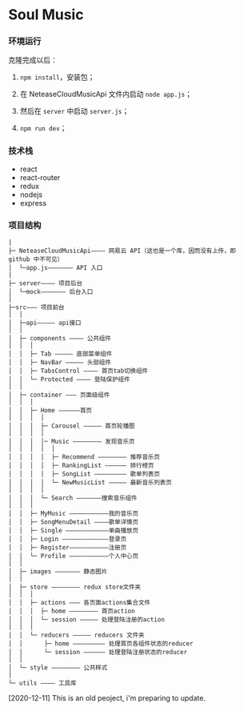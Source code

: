 # Soul Music

### 环境运行

克隆完成以后：

1. `npm install`，安装包；

2. 在 NeteaseCloudMusicApi 文件内启动 `node app.js`；

3. 然后在 `server` 中启动 `server.js`；

4. `npm run dev`；

### 技术栈

- react
- react-router
- redux
- nodejs
- express

### 项目结构

```
|
├─ NeteaseCloudMusicApi———– 网易云 API（这也是一个库，因而没有上传，即 github 中不可见）
│  └─app.js——————– API 入口
|
├─ server———– 项目后台
│  └─mock——————– 后台入口
│
├─src——– 项目前台
│  │
│  ├─api————– api接口
│  │
│  ├─ components ———– 公共组件
│  │  │
│  │  ├─ Tab ————– 底部菜单组件
│  │  ├─ NavBar ————– 头部组件
│  │  ├─ TabsControl ———– 首页tab切换组件
│  │  └─ Protected ———– 登陆保护组件
│  │
│  ├─ container ——– 页面级组件
│  │  │
│  │  ├─ Home —————–首页
│  │  │  │
│  │  │  ├─ Carousel ————– 首页轮播图
│  │  │  │
│  │  │  │─ Music ———————– 发现音乐页
│  │  │  │  │
│  │  │  │  ├─ Recommend ———————– 推荐音乐页
│  │  │  │  ├─ RankingList —————– 排行榜页
│  │  │  │  ├─ SongList ————————– 歌单列表页
│  │  │  │  └─ NewMusicList ————– 最新音乐列表页
│  │  │  │
│  │  │  └─ Search ——————–搜索音乐组件
│  │  │
│  │  ├─ MyMusic ——————————–我的音乐页
│  │  ├─ SongMenuDetail ———–歌单详情页
│  │  ├─ Single ———————————–单曲播放页
│  │  ├─ Login ————————————–登录页
│  │  ├─ Register——————————–注册页
│  │  └─ Profile ——————————–个人中心页
│  │
│  ├─ images ——————– 静态图片
│  │
│  ├─ store ———————– redux store文件夹
│  │  │
│  │  ├─ actions ——– 各页面actions集合文件
│  │  │  ├─ home ———————– 首页action
│  │  │  └─ session ————– 处理登陆注册的action
│  │  │
│  │  └─ reducers ————– reducers 文件夹
│  │      ├─ home ————————– 处理首页各组件状态的reducer
│  │      └─ session —————– 处理登陆注册状态的reducer
│  │
│  └─ style ———————– 公共样式
│
└─ utils ———– 工具库

```

[2020-12-11] This is an old peoject, i'm preparing to update.
